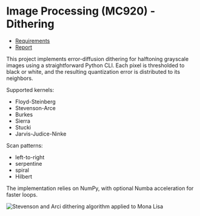 # Image Processing (MC920) - Dithering

- [Requirements](papers/enunciado.pdf)
- [Report](papers/entrega.pdf)

This project implements error-diffusion dithering for halftoning grayscale images using a straightforward Python CLI. Each pixel is thresholded to black or white, and the resulting quantization error is distributed to its neighbors.

Supported kernels:

- Floyd-Steinberg
- Stevenson-Arce
- Burkes
- Sierra
- Stucki
- Jarvis-Judice-Ninke

Scan patterns:

- left-to-right
- serpentine
- spiral
- Hilbert

The implementation relies on NumPy, with optional Numba acceleration for faster loops.

![Stevenson and Arci dithering algorithm applied to Mona Lisa](resultados/dists/monalisa_stevenson.png "Stevenson & Arci dithering")
